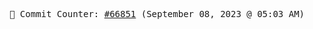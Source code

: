 <p align="center">
    <samp>
        📮 Commit Counter: <a href="https://github.com/Javascript-void0/Javascript-void0/commits/main">#66851</a> (September 08, 2023 @ 05:03 AM)
    </samp>
</p>